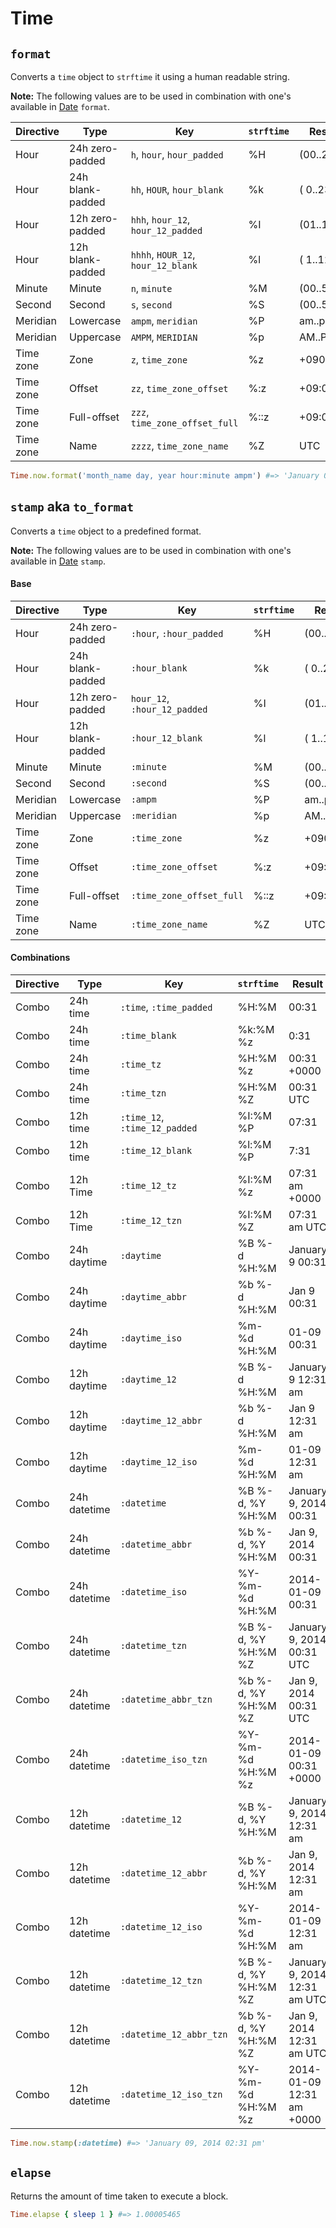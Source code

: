# Time

`format`
------
Converts a `time` object to `strftime` it using a human readable string.

**Note:** The following values are to be used in combination with one's available in
[Date](https://github.com/drexed/lite-ruby/blob/master/docs/DATE.md#format) `format`.

| Directive | Type | Key | `strftime` | Result |
| --- | --- | --- | --- | --- |
| Hour | 24h zero-padded | `h`, `hour`, `hour_padded` | %H | (00..23) |
| Hour | 24h blank-padded | `hh`, `HOUR`, `hour_blank` | %k | ( 0..23) |
| Hour | 12h zero-padded | `hhh`, `hour_12`, `hour_12_padded` | %I | (01..12) |
| Hour | 12h blank-padded | `hhhh`, `HOUR_12`, `hour_12_blank` | %l | ( 1..12) |
| Minute | Minute | `n`, `minute` | %M | (00..59) |
| Second | Second | `s`, `second` | %S | (00..59) |
| Meridian | Lowercase | `ampm`, `meridian` | %P | am..pm |
| Meridian | Uppercase | `AMPM`, `MERIDIAN` | %p | AM..PM |
| Time zone | Zone | `z`, `time_zone` | %z | +0900 |
| Time zone | Offset | `zz`, `time_zone_offset` | %:z | +09:00 |
| Time zone | Full-offset | `zzz`, `time_zone_offset_full` | %::z | +09:00:00 |
| Time zone | Name | `zzzz`, `time_zone_name` | %Z | UTC |

```ruby
Time.now.format('month_name day, year hour:minute ampm') #=> 'January 09, 2014 02:31 pm'
```

`stamp` aka `to_format`
------
Converts a `time` object to a predefined format.

**Note:** The following values are to be used in combination with one's available in
[Date](https://github.com/drexed/lite-ruby/blob/master/docs/DATE.md#stamp-aka-to_format) `stamp`.

#### Base

| Directive | Type | Key | `strftime` | Result |
| --- | --- | --- | --- | --- |
| Hour | 24h zero-padded | `:hour`, `:hour_padded` | %H | (00..23) |
| Hour | 24h blank-padded | `:hour_blank` | %k | ( 0..23) |
| Hour | 12h zero-padded | `hour_12`, `:hour_12_padded` | %I | (01..12) |
| Hour | 12h blank-padded | `:hour_12_blank` | %l | ( 1..12) |
| Minute | Minute | `:minute` | %M | (00..59) |
| Second | Second | `:second` | %S | (00..59) |
| Meridian | Lowercase | `:ampm` | %P | am..pm |
| Meridian | Uppercase | `:meridian` | %p | AM..PM |
| Time zone | Zone | `:time_zone` | %z | +0900 |
| Time zone | Offset | `:time_zone_offset` | %:z | +09:00 |
| Time zone | Full-offset | `:time_zone_offset_full` | %::z | +09:00:00 |
| Time zone | Name | `:time_zone_name` | %Z | UTC |

#### Combinations

| Directive | Type | Key | `strftime` | Result |
| --- | --- | --- | --- | --- |
| Combo | 24h time | `:time`, `:time_padded` | %H:%M | 00:31 |
| Combo | 24h time | `:time_blank` | %k:%M %z | 0:31 |
| Combo | 24h time | `:time_tz` | %H:%M %z | 00:31 +0000 |
| Combo | 24h time | `:time_tzn` | %H:%M %Z | 00:31 UTC |
| Combo | 12h time | `:time_12`, `:time_12_padded` | %I:%M %P | 07:31 |
| Combo | 12h time | `:time_12_blank` | %l:%M %P | 7:31 |
| Combo | 12h Time | `:time_12_tz` | %I:%M %z | 07:31 am +0000 |
| Combo | 12h Time | `:time_12_tzn` | %I:%M %Z | 07:31 am UTC |
| Combo | 24h daytime | `:daytime` | %B %-d %H:%M | January 9 00:31 |
| Combo | 24h daytime | `:daytime_abbr` | %b %-d %H:%M | Jan 9 00:31 |
| Combo | 24h daytime | `:daytime_iso` | %m-%d %H:%M | 01-09 00:31 |
| Combo | 12h daytime | `:daytime_12` | %B %-d %H:%M | January 9 12:31 am |
| Combo | 12h daytime | `:daytime_12_abbr` | %b %-d %H:%M | Jan 9 12:31 am |
| Combo | 12h daytime | `:daytime_12_iso` | %m-%d %H:%M | 01-09 12:31 am |
| Combo | 24h datetime | `:datetime` | %B %-d, %Y %H:%M | January 9, 2014 00:31 |
| Combo | 24h datetime | `:datetime_abbr` | %b %-d, %Y %H:%M | Jan 9, 2014 00:31 |
| Combo | 24h datetime | `:datetime_iso` | %Y-%m-%d %H:%M | 2014-01-09 00:31 |
| Combo | 24h datetime | `:datetime_tzn` | %B %-d, %Y %H:%M %Z | January 9, 2014 00:31 UTC |
| Combo | 24h datetime | `:datetime_abbr_tzn` | %b %-d, %Y %H:%M %Z | Jan 9, 2014 00:31 UTC |
| Combo | 24h datetime | `:datetime_iso_tzn` | %Y-%m-%d %H:%M %z | 2014-01-09 00:31 +0000 |
| Combo | 12h datetime | `:datetime_12` | %B %-d, %Y %H:%M | January 9, 2014 12:31 am |
| Combo | 12h datetime | `:datetime_12_abbr` | %b %-d, %Y %H:%M | Jan 9, 2014 12:31 am |
| Combo | 12h datetime | `:datetime_12_iso` | %Y-%m-%d %H:%M | 2014-01-09 12:31 am |
| Combo | 12h datetime | `:datetime_12_tzn` | %B %-d, %Y %H:%M %Z | January 9, 2014 12:31 am UTC |
| Combo | 12h datetime | `:datetime_12_abbr_tzn` | %b %-d, %Y %H:%M %Z | Jan 9, 2014 12:31 am UTC |
| Combo | 12h datetime | `:datetime_12_iso_tzn` | %Y-%m-%d %H:%M %z | 2014-01-09 12:31 am +0000 |

```ruby
Time.now.stamp(:datetime) #=> 'January 09, 2014 02:31 pm'
```

`elapse`
------
Returns the amount of time taken to execute a block.

```ruby
Time.elapse { sleep 1 } #=> 1.00005465
```
